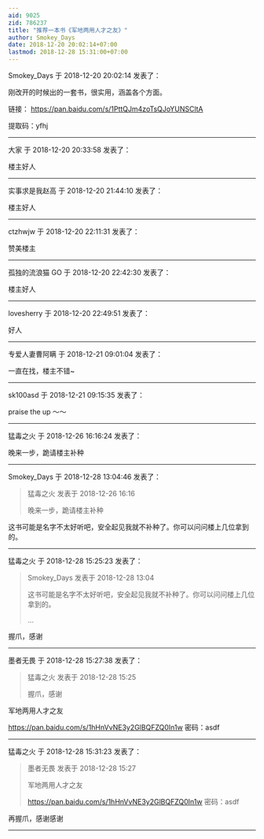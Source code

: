 ```yaml
---
aid: 9025
zid: 786237
title: "推荐一本书《军地两用人才之友》"
author: Smokey_Days
date: 2018-12-20 20:02:14+07:00
lastmod: 2018-12-28 15:31:00+07:00
---
```


Smokey_Days 于 2018-12-20 20:02:14 发表了：

刚改开的时候出的一套书，很实用，涵盖各个方面。

链接：
https://pan.baidu.com/s/1PttQJm4zoTsQJoYUNSCltA

提取码：yfhj

---

大家 于 2018-12-20 20:33:58 发表了：

楼主好人

---

实事求是我赵高 于 2018-12-20 21:44:10 发表了：

楼主好人

---

ctzhwjw 于 2018-12-20 22:11:31 发表了：

赞美楼主

---

孤独的流浪猫 GO 于 2018-12-20 22:42:30 发表了：

楼主好人

---

lovesherry 于 2018-12-20 22:49:51 发表了：

好人

---

专爱人妻曹阿瞒 于 2018-12-21 09:01:04 发表了：

一直在找，楼主不错~

---

sk100asd 于 2018-12-21 09:15:35 发表了：

praise the up ～～

---

猛毒之火 于 2018-12-26 16:16:24 发表了：

晚来一步，跪请楼主补种

---

Smokey_Days 于 2018-12-28 13:04:46 发表了：

> 猛毒之火 发表于 2018-12-26 16:16
>
> 晚来一步，跪请楼主补种

这书可能是名字不太好听吧，安全起见我就不补种了。你可以问问楼上几位拿到的。

---

猛毒之火 于 2018-12-28 15:25:23 发表了：

> Smokey_Days 发表于 2018-12-28 13:04
>
> 这书可能是名字不太好听吧，安全起见我就不补种了。你可以问问楼上几位拿到的。
>
> ...

握爪，感谢

---

墨者无畏 于 2018-12-28 15:27:38 发表了：

> 猛毒之火 发表于 2018-12-28 15:25
>
> 握爪，感谢

军地两用人才之友

https://pan.baidu.com/s/1hHnVvNE3y2GlBQFZQ0In1w 密码：asdf

---

猛毒之火 于 2018-12-28 15:31:23 发表了：

> 墨者无畏 发表于 2018-12-28 15:27
>
> 军地两用人才之友
>
> https://pan.baidu.com/s/1hHnVvNE3y2GlBQFZQ0In1w 密码：asdf

再握爪，感谢感谢

---
